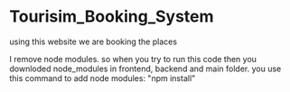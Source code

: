 # Tourisim_Booking_System
using this website we are booking the places

I remove node modules.
so when you try to run this code then you downloded node_modules in frontend, backend and main folder.
you use this command to add node modules: "npm install"

